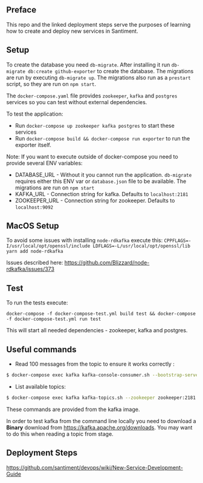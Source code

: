 ## Preface

This repo and the linked deployment steps serve the purposes of learning how to create and deploy new services in Santiment.

## Setup

To create the database you need `db-migrate`.
After installing it run `db-migrate db:create github-exporter` to create the database. The migrations are run by executing `db-migrate up`. The migrations also run as a `prestart` script, so they are run on `npm start`.

The `docker-compose.yaml` file provides `zookeeper`, `kafka` and `postgres` services so you can test without external dependencies.

To test the application:

- Run `docker-compose up zookeeper kafka postgres` to start these services
- Run `docker-compose build && docker-compose run exporter` to run the exporter itself.

Note: If you want to execute outside of docker-compose you need to provide several ENV variables:

- DATABASE_URL - Without it you cannot run the application. `db-migrate` requires either this ENV var or `database.json` file to be available. The migrations are run on `npm start`
- KAFKA_URL - Connection string for kafka. Defaults to `localhost:2181`
- ZOOKEEPER_URL - Connection string for zookeeper. Defaults to `localhost:9092`

## MacOS Setup

To avoid some issues with installing `node-rdkafka` execute this: `CPPFLAGS=-I/usr/local/opt/openssl/include LDFLAGS=-L/usr/local/opt/openssl/lib yarn add node-rdkafka`

Issues described here: https://github.com/Blizzard/node-rdkafka/issues/373

## Test

To run the tests execute:

```
docker-compose -f docker-compose-test.yml build test && docker-compose -f docker-compose-test.yml run test
```

This will start all needed dependencies - zookeeper, kafka and postgres.

## Useful commands

- Read 100 messages from the topic to ensure it works correctly :

```bash
$ docker-compose exec kafka kafka-console-consumer.sh --bootstrap-server localhost:9092 --from-beginning --topic github --max-messages 100
```

- List available topics:

```bash
$ docker-compose exec kafka kafka-topics.sh --zookeeper zookeeper:2181 --list
```

These commands are provided from the kafka image.

In order to test kafka from the command line locally you need to download a **Binary** download from https://kafka.apache.org/downloads.
You may want to do this when reading a topic from stage.

## Deployment Steps

https://github.com/santiment/devops/wiki/New-Service-Development-Guide
